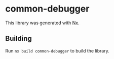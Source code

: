 # common-debugger

This library was generated with [Nx](https://nx.dev).

## Building

Run `nx build common-debugger` to build the library.
